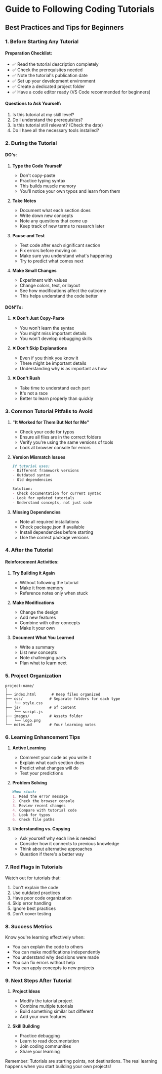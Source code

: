 # Guide to Following Coding Tutorials
## Best Practices and Tips for Beginners

### 1. Before Starting Any Tutorial

#### Preparation Checklist:
- ✅ Read the tutorial description completely
- ✅ Check the prerequisites needed
- ✅ Note the tutorial's publication date
- ✅ Set up your development environment
- ✅ Create a dedicated project folder
- ✅ Have a code editor ready (VS Code recommended for beginners)

#### Questions to Ask Yourself:
1. Is this tutorial at my skill level?
2. Do I understand the prerequisites?
3. Is this tutorial still relevant? (Check the date)
4. Do I have all the necessary tools installed?

### 2. During the Tutorial

#### DO's:
1. **Type the Code Yourself**
   - Don't copy-paste
   - Practice typing syntax
   - This builds muscle memory
   - You'll notice your own typos and learn from them

2. **Take Notes**
   - Document what each section does
   - Write down new concepts
   - Note any questions that come up
   - Keep track of new terms to research later

3. **Pause and Test**
   - Test code after each significant section
   - Fix errors before moving on
   - Make sure you understand what's happening
   - Try to predict what comes next

4. **Make Small Changes**
   - Experiment with values
   - Change colors, text, or layout
   - See how modifications affect the outcome
   - This helps understand the code better

#### DON'Ts:
1. ❌ **Don't Just Copy-Paste**
   - You won't learn the syntax
   - You might miss important details
   - You won't develop debugging skills

2. ❌ **Don't Skip Explanations**
   - Even if you think you know it
   - There might be important details
   - Understanding why is as important as how

3. ❌ **Don't Rush**
   - Take time to understand each part
   - It's not a race
   - Better to learn properly than quickly

### 3. Common Tutorial Pitfalls to Avoid

1. **"It Worked for Them But Not for Me"**
   - Check your code for typos
   - Ensure all files are in the correct folders
   - Verify you're using the same versions of tools
   - Look at browser console for errors

2. **Version Mismatch Issues**
   ```markdown
   If tutorial uses:
   - Different framework versions
   - Outdated syntax
   - Old dependencies
   
   Solution:
   - Check documentation for current syntax
   - Look for updated tutorials
   - Understand concepts, not just code
   ```

3. **Missing Dependencies**
   - Note all required installations
   - Check package.json if available
   - Install dependencies before starting
   - Use the correct package versions

### 4. After the Tutorial

#### Reinforcement Activities:
1. **Try Building it Again**
   - Without following the tutorial
   - Make it from memory
   - Reference notes only when stuck

2. **Make Modifications**
   - Change the design
   - Add new features
   - Combine with other concepts
   - Make it your own

3. **Document What You Learned**
   - Write a summary
   - List new concepts
   - Note challenging parts
   - Plan what to learn next

### 5. Project Organization

```plaintext
project-name/
│
├── index.html       # Keep files organized
├── css/            # Separate folders for each type
│   └── style.css
├── js/             # of content
│   └── script.js
├── images/         # Assets folder
│   └── logo.png
└── notes.md        # Your learning notes
```

### 6. Learning Enhancement Tips

1. **Active Learning**
   - Comment your code as you write it
   - Explain what each section does
   - Predict what changes will do
   - Test your predictions

2. **Problem Solving**
   ```markdown
   When stuck:
   1. Read the error message
   2. Check the browser console
   3. Review recent changes
   4. Compare with tutorial code
   5. Look for typos
   6. Check file paths
   ```

3. **Understanding vs. Copying**
   - Ask yourself why each line is needed
   - Consider how it connects to previous knowledge
   - Think about alternative approaches
   - Question if there's a better way

### 7. Red Flags in Tutorials

Watch out for tutorials that:
1. Don't explain the code
2. Use outdated practices
3. Have poor code organization
4. Skip error handling
5. Ignore best practices
6. Don't cover testing

### 8. Success Metrics

Know you're learning effectively when:
- You can explain the code to others
- You can make modifications independently
- You understand why decisions were made
- You can fix errors without help
- You can apply concepts to new projects

### 9. Next Steps After Tutorial

1. **Project Ideas**
   - Modify the tutorial project
   - Combine multiple tutorials
   - Build something similar but different
   - Add your own features

2. **Skill Building**
   - Practice debugging
   - Learn to read documentation
   - Join coding communities
   - Share your learning

Remember: Tutorials are starting points, not destinations. The real learning happens when you start building your own projects!